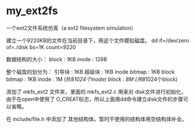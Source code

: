 # my_ext2fs
一个ext2文件系统仿真（a ext2 filesystem simulation）

建立一个9220KB的文件在当前目录下，用这个文件模拟磁盘。
dd if=/dev/zero of=./disk bs=1K count=9220

数据结构的大小：
block : 1KB
inode : 128B

整个磁盘的划分为：
引导块 : 1KB
超级块 : 1KB
inode bitmap : 1KB
block bitmap : 1KB
inode : 1M (共8*1024个inode)
block : 8M (共8*1024个block)

添加了 mkfs_ext2 文件夹，里面的 mkfs_ext2.c 用来对 disk文件进行初始化，
由于在open中使用了 O_CREAT标志，所以上面用dd命令建立disk文件的步骤可以省略。

在 include/file.h 中添加了 其他结构体。暂时不使用的结构体用空结构体补全。

